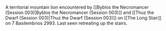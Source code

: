 A territorial mountain lion encountered by [[Byblos the Necromancer (Session 003)|Byblos the Necromancer (Session 003)]] and [[Thuz the Dwarf (Session 003)|Thuz the Dwarf (Session 003)]] on [[The Long Stair]] on 7 Basilembrios 2993. Last seen retreating up the stairs.